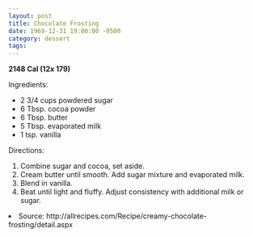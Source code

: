 ```yaml
---
layout: post
title: Chocolate Frosting
date: 1969-12-31 19:00:00 -0500
category: dessert
tags: 
---
```

<b>2148 Cal (12x 179)</b>
<p>Ingredients:</p><ul>
<li>2 3/4 cups	powdered sugar</li>
<li>6 Tbsp. cocoa powder</li>
<li>6 Tbsp.	butter</li>
<li>5 Tbsp.	evaporated milk</li>
<li>1 tsp.	vanilla</li>
</ul>
<p>Directions:</p>
<ol>
<li>Combine sugar and cocoa, set aside.</li>
<li>Cream butter until smooth.  Add sugar mixture and evaporated milk.</li>
<li>Blend in vanilla.</li>
<li>Beat until light and fluffy.  Adjust consistency with additional milk or sugar.</li>
</ol>
<li>Source: http://allrecipes.com/Recipe/creamy-chocolate-frosting/detail.aspx </li>
